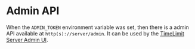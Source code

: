 # Admin API

When the `ADMIN_TOKEN` environment variable was set, then there is a admin API available
at `http(s)://server/admin`. It can be used by the [TimeLimit Server Admin UI](https://codeberg.org/timelimit/timelimit-server-ui).
